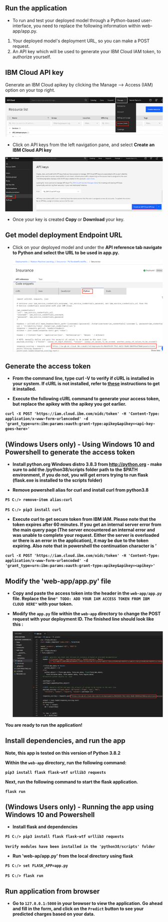 
## Run the application

- To run and test your deployed model through a Python-based user-interface, you need to replace the following information within web-app/app.py.

1) Your deployed model's deployment URL, so you can make a POST request.
2) An API key which will be used to generate your IBM Cloud IAM token, to authorize yourself.

## IBM Cloud API key

Generate an IBM Cloud apikey by clicking the Manage --> Access (IAM) option on your top right.

![](Images/IAM.png)

- Click on API keys from the left navigation pane, and select <b> Create an IBM Cloud API key </b> 

![](Images/APIkey.png)

-  Once your key is created <b> Copy </b> or <b> Download </b> your key. 

## Get model deployment Endpoint URL 

- Click on your deployed model and under the <b> API reference tab <b> navigate to Python and select the URL to be used in app.py. 
  
  ![](Images/DeployID.png)
  

## Generate the access token

- From the command line, type curl -V to verify if cURL is installed in your system. If cURL is not installed, refer to [these](https://develop.zendesk.com/hc/en-us/articles/360001068567-Installing-and-using-cURL#install) instructions to get it installed.

- Execute the following cURL command to generate your access token, but replace the apikey with the apikey you got earlier. 

```
curl -X POST 'https://iam.cloud.ibm.com/oidc/token' -H 'Content-Type: application/x-www-form-urlencoded' -d 'grant_type=urn:ibm:params:oauth:grant-type:apikey&apikey=<api-key-goes-here>'
```

## (Windows Users only) - Using Windows 10 and Powershell to generate the access token

- Install python.org Windows distro 3.8.3 from http://python.org - make sure to add the /python38/scripts folder path to the $PATH environment, if you do not, you will get errors trying to run flask (flask.exe is installed to the scripts folder)

- Remove powershell alias for curl and install curl from python3.8

```
PS C:/> remove-item alias:curl

PS C:/> pip3 install curl
```

- Execute curl to get secure token from IBM IAM. Please note that the token expires after 60 minutes. If you get an internal server error from the main query page (The server encountered an internal error and was unable to complete your request. Either the server is overloaded or there is an error in the application), it may be due to the token expiring. Also note that in powershell the continuation character is ‘

```
curl -X POST 'https://iam.cloud.ibm.com/oidc/token' -H 'Content-Type: application/x-www-form-urlencoded' -d 'grant_type=urn:ibm:params:oauth:grant-type:apikey&apikey=<apikey>'
```

## Modify the 'web-app/app.py' file

- Copy and paste the access token into the header in the `web-app/app.py` file. Replace the line`" TODO: ADD YOUR IAM ACCESS TOKEN FROM IBM CLOUD HERE"` with your token.

- Modify the `app.py` file within the `web-app` directory to change the POST request with your deployment ID. The finished line should look like this : 

  ![](Images/Final.png)

 You are ready to run the application! 
 
 ## Install dependencies, and run the app

Note, this app is tested on this version of Python 3.8.2

Within the `web-app` directory, run the following command: 

```
pip3 install flask flask-wtf urllib3 requests
```

Next, run the following command to start the flask application.

```
flask run
```

## (Windows Users only) - Running the app using Windows 10 and Powershell

- Install flask and dependencies

```
PS C:/> pip3 install flask flask-wtf urllib3 requests

Verify modules have been installed in the 'python38/scripts' folder
```

- Run 'web-ap/app.py' from the local directory using flask

```
PS C:/> set FLASK_APP=app.py

PS C:/> flask run
```

## Run application from browser

* Go to `127.0.0.1:5000` in your browser to view the application. Go ahead and fill in the form, and click on the `Predict`
button to see your predicted charges based on your data. 
